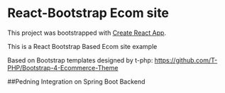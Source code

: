# React-Bootstrap Ecom site

This project was bootstrapped with [Create React App](https://github.com/facebook/create-react-app).

This is a React Bootstrap Based Ecom site example

Based on Bootstrap templates designed by t-php: https://github.com/T-PHP/Bootstrap-4-Ecommerce-Theme


##Pedning Integration on Spring Boot Backend
